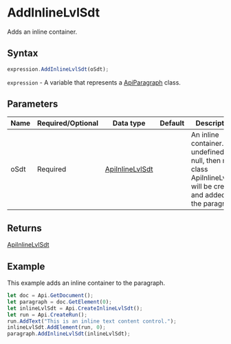 # AddInlineLvlSdt

Adds an inline container.

## Syntax

```javascript
expression.AddInlineLvlSdt(oSdt);
```

`expression` - A variable that represents a [ApiParagraph](../ApiParagraph.md) class.

## Parameters

| **Name** | **Required/Optional** | **Data type** | **Default** | **Description** |
| ------------- | ------------- | ------------- | ------------- | ------------- |
| oSdt | Required | [ApiInlineLvlSdt](../../ApiInlineLvlSdt/ApiInlineLvlSdt.md) |  | An inline container. If undefined or null, then new class ApiInlineLvlSdt will be created and added to the paragraph. |

## Returns

[ApiInlineLvlSdt](../../ApiInlineLvlSdt/ApiInlineLvlSdt.md)

## Example

This example adds an inline container to the paragraph.

```javascript editor-docx
let doc = Api.GetDocument();
let paragraph = doc.GetElement(0);
let inlineLvlSdt = Api.CreateInlineLvlSdt();
let run = Api.CreateRun();
run.AddText("This is an inline text content control.");
inlineLvlSdt.AddElement(run, 0);
paragraph.AddInlineLvlSdt(inlineLvlSdt);
```
